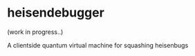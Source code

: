 # heisendebugger

(work in progress..)

A clientside quantum virtual machine for squashing heisenbugs
